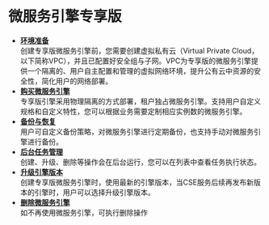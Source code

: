 # 微服务引擎专享版<a name="ZH-CN_TOPIC_0137839960"></a>

-   **[环境准备](环境准备.md)**  
创建专享版微服务引擎前，您需要创建虚拟私有云（Virtual Private Cloud，以下简称VPC），并且已配置好安全组与子网。VPC为专享版的微服务引擎提供一个隔离的、用户自主配置和管理的虚拟网络环境，提升公有云中资源的安全性，简化用户的网络部署。
-   **[购买微服务引擎](购买微服务引擎.md)**  
专享版引擎采用物理隔离的方式部署，租户独占微服务引擎。支持用户自定义规格和自定义特性，您可以根据业务需要定制相应实例数的微服务引擎。
-   **[备份与恢复](备份与恢复.md)**  
用户可自定义备份策略，对微服务引擎进行定期备份，也支持手动对微服务引擎进行备份。
-   **[后台任务管理](后台任务管理.md)**  
创建、升级、删除等操作会在后台运行，您可以在列表中查看任务执行状态。
-   **[升级引擎版本](升级引擎版本.md)**  
创建专享版微服务引擎时，使用最新的引擎版本，当CSE服务后续再发布新版本的引擎时，用户可以选择升级引擎版本。
-   **[删除微服务引擎](删除微服务引擎.md)**  
如不再使用微服务引擎，可执行删除操作

